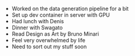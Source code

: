 - Worked on the data generation pipeline for a bit
- Set up dev container in server with GPU
- Had lunch with Denis
- Dinner with Swagato
- Read Design as Art by Bruno Minari
- Feel very overwhelmed by life
- Need to sort out my stuff soon